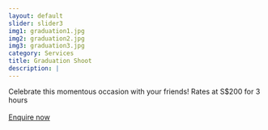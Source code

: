 ```yaml
---
layout: default
slider: slider3
img1: graduation1.jpg
img2: graduation2.jpg
img3: graduation3.jpg
category: Services
title: Graduation Shoot
description: |
---
```

Celebrate this momentous occasion with your friends! Rates at S$200 for 3 hours<br><br>
<a class="page-scroll" href="#contact">Enquire now</a>
